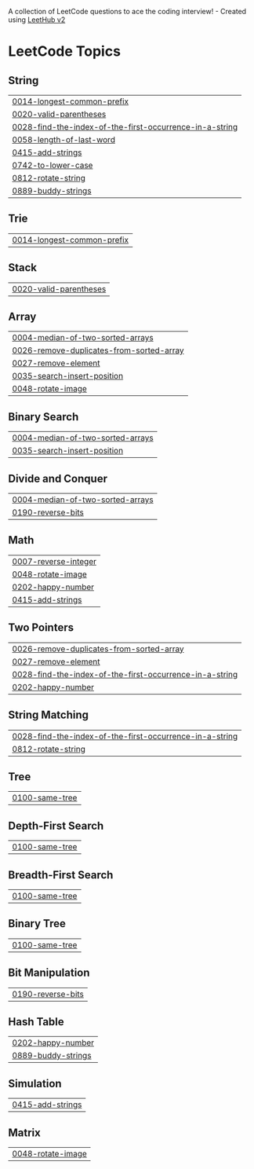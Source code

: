 A collection of LeetCode questions to ace the coding interview! - Created using [LeetHub v2](https://github.com/arunbhardwaj/LeetHub-2.0)
<!---LeetCode Topics Start-->
# LeetCode Topics
## String
|  |
| ------- |
| [0014-longest-common-prefix](https://github.com/15lakshan/leetcode/tree/master/0014-longest-common-prefix) |
| [0020-valid-parentheses](https://github.com/15lakshan/leetcode/tree/master/0020-valid-parentheses) |
| [0028-find-the-index-of-the-first-occurrence-in-a-string](https://github.com/15lakshan/leetcode/tree/master/0028-find-the-index-of-the-first-occurrence-in-a-string) |
| [0058-length-of-last-word](https://github.com/15lakshan/leetcode/tree/master/0058-length-of-last-word) |
| [0415-add-strings](https://github.com/15lakshan/leetcode/tree/master/0415-add-strings) |
| [0742-to-lower-case](https://github.com/15lakshan/leetcode/tree/master/0742-to-lower-case) |
| [0812-rotate-string](https://github.com/15lakshan/leetcode/tree/master/0812-rotate-string) |
| [0889-buddy-strings](https://github.com/15lakshan/leetcode/tree/master/0889-buddy-strings) |
## Trie
|  |
| ------- |
| [0014-longest-common-prefix](https://github.com/15lakshan/leetcode/tree/master/0014-longest-common-prefix) |
## Stack
|  |
| ------- |
| [0020-valid-parentheses](https://github.com/15lakshan/leetcode/tree/master/0020-valid-parentheses) |
## Array
|  |
| ------- |
| [0004-median-of-two-sorted-arrays](https://github.com/15lakshan/leetcode/tree/master/0004-median-of-two-sorted-arrays) |
| [0026-remove-duplicates-from-sorted-array](https://github.com/15lakshan/leetcode/tree/master/0026-remove-duplicates-from-sorted-array) |
| [0027-remove-element](https://github.com/15lakshan/leetcode/tree/master/0027-remove-element) |
| [0035-search-insert-position](https://github.com/15lakshan/leetcode/tree/master/0035-search-insert-position) |
| [0048-rotate-image](https://github.com/15lakshan/leetcode/tree/master/0048-rotate-image) |
## Binary Search
|  |
| ------- |
| [0004-median-of-two-sorted-arrays](https://github.com/15lakshan/leetcode/tree/master/0004-median-of-two-sorted-arrays) |
| [0035-search-insert-position](https://github.com/15lakshan/leetcode/tree/master/0035-search-insert-position) |
## Divide and Conquer
|  |
| ------- |
| [0004-median-of-two-sorted-arrays](https://github.com/15lakshan/leetcode/tree/master/0004-median-of-two-sorted-arrays) |
| [0190-reverse-bits](https://github.com/15lakshan/leetcode/tree/master/0190-reverse-bits) |
## Math
|  |
| ------- |
| [0007-reverse-integer](https://github.com/15lakshan/leetcode/tree/master/0007-reverse-integer) |
| [0048-rotate-image](https://github.com/15lakshan/leetcode/tree/master/0048-rotate-image) |
| [0202-happy-number](https://github.com/15lakshan/leetcode/tree/master/0202-happy-number) |
| [0415-add-strings](https://github.com/15lakshan/leetcode/tree/master/0415-add-strings) |
## Two Pointers
|  |
| ------- |
| [0026-remove-duplicates-from-sorted-array](https://github.com/15lakshan/leetcode/tree/master/0026-remove-duplicates-from-sorted-array) |
| [0027-remove-element](https://github.com/15lakshan/leetcode/tree/master/0027-remove-element) |
| [0028-find-the-index-of-the-first-occurrence-in-a-string](https://github.com/15lakshan/leetcode/tree/master/0028-find-the-index-of-the-first-occurrence-in-a-string) |
| [0202-happy-number](https://github.com/15lakshan/leetcode/tree/master/0202-happy-number) |
## String Matching
|  |
| ------- |
| [0028-find-the-index-of-the-first-occurrence-in-a-string](https://github.com/15lakshan/leetcode/tree/master/0028-find-the-index-of-the-first-occurrence-in-a-string) |
| [0812-rotate-string](https://github.com/15lakshan/leetcode/tree/master/0812-rotate-string) |
## Tree
|  |
| ------- |
| [0100-same-tree](https://github.com/15lakshan/leetcode/tree/master/0100-same-tree) |
## Depth-First Search
|  |
| ------- |
| [0100-same-tree](https://github.com/15lakshan/leetcode/tree/master/0100-same-tree) |
## Breadth-First Search
|  |
| ------- |
| [0100-same-tree](https://github.com/15lakshan/leetcode/tree/master/0100-same-tree) |
## Binary Tree
|  |
| ------- |
| [0100-same-tree](https://github.com/15lakshan/leetcode/tree/master/0100-same-tree) |
## Bit Manipulation
|  |
| ------- |
| [0190-reverse-bits](https://github.com/15lakshan/leetcode/tree/master/0190-reverse-bits) |
## Hash Table
|  |
| ------- |
| [0202-happy-number](https://github.com/15lakshan/leetcode/tree/master/0202-happy-number) |
| [0889-buddy-strings](https://github.com/15lakshan/leetcode/tree/master/0889-buddy-strings) |
## Simulation
|  |
| ------- |
| [0415-add-strings](https://github.com/15lakshan/leetcode/tree/master/0415-add-strings) |
## Matrix
|  |
| ------- |
| [0048-rotate-image](https://github.com/15lakshan/leetcode/tree/master/0048-rotate-image) |
<!---LeetCode Topics End-->